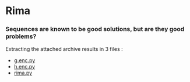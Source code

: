 # Rima
### Sequences are known to be good solutions, but are they good problems?

Extracting the attached archive results in 3 files :
* [g.enc.py](./g.enc)
* [h.enc.py](./h.enc)
* [rima.py](./rima.py)